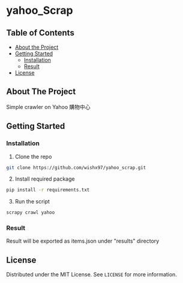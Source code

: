# yahoo_Scrap
<!-- TABLE OF CONTENTS -->
## Table of Contents

* [About the Project](#about-the-project)
* [Getting Started](#getting-started)
  * [Installation](#installation)
  * [Result](#result)
* [License](#license)


<!-- ABOUT THE PROJECT -->
## About The Project
Simple crawler on Yahoo 購物中心


<!-- GETTING STARTED -->
## Getting Started
### Installation
1. Clone the repo
```sh
git clone https://github.com/wishx97/yahoo_scrap.git
```
2. Install required package
```sh
pip install -r requirements.txt
```
3. Run the script
```sh
scrapy crawl yahoo
```
### Result
Result will be exported as items.json under "results" directory

<!-- LICENSE -->
## License
Distributed under the MIT License. See `LICENSE` for more information.
